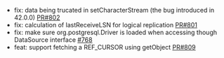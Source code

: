 * fix: data being trucated in setCharacterStream (the bug introduced in 42.0.0) [PR#802](https://github.com/pgjdbc/pgjdbc/pull/802)
* fix: calculation of lastReceiveLSN for logical replication [PR#801](https://github.com/pgjdbc/pgjdbc/pull/801)
* fix: make sure org.postgresql.Driver is loaded when accessing though DataSource interface [#768](https://github.com/pgjdbc/pgjdbc/issues/768)
* feat: support fetching a REF_CURSOR using getObject [PR#809](https://github.com/pgjdbc/pgjdbc/pull/809)
